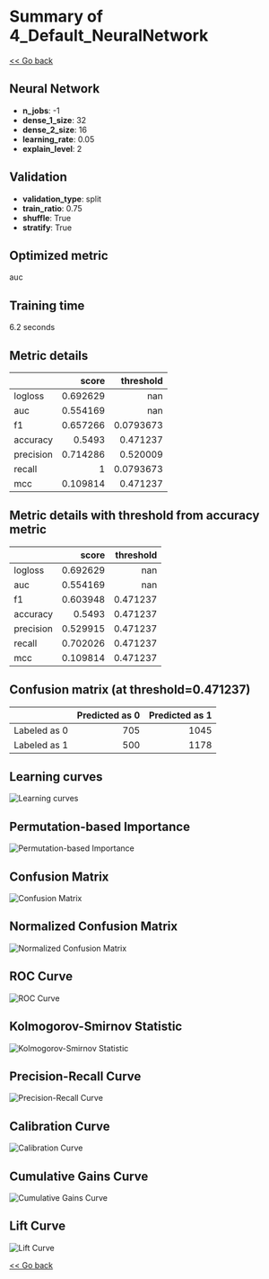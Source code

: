 # Summary of 4_Default_NeuralNetwork

[<< Go back](../README.md)

## Neural Network

- **n_jobs**: -1
- **dense_1_size**: 32
- **dense_2_size**: 16
- **learning_rate**: 0.05
- **explain_level**: 2

## Validation

- **validation_type**: split
- **train_ratio**: 0.75
- **shuffle**: True
- **stratify**: True

## Optimized metric

auc

## Training time

6.2 seconds

## Metric details

|           |    score |   threshold |
|:----------|---------:|------------:|
| logloss   | 0.692629 | nan         |
| auc       | 0.554169 | nan         |
| f1        | 0.657266 |   0.0793673 |
| accuracy  | 0.5493   |   0.471237  |
| precision | 0.714286 |   0.520009  |
| recall    | 1        |   0.0793673 |
| mcc       | 0.109814 |   0.471237  |

## Metric details with threshold from accuracy metric

|           |    score |   threshold |
|:----------|---------:|------------:|
| logloss   | 0.692629 |  nan        |
| auc       | 0.554169 |  nan        |
| f1        | 0.603948 |    0.471237 |
| accuracy  | 0.5493   |    0.471237 |
| precision | 0.529915 |    0.471237 |
| recall    | 0.702026 |    0.471237 |
| mcc       | 0.109814 |    0.471237 |

## Confusion matrix (at threshold=0.471237)

|              |   Predicted as 0 |   Predicted as 1 |
|:-------------|-----------------:|-----------------:|
| Labeled as 0 |              705 |             1045 |
| Labeled as 1 |              500 |             1178 |

## Learning curves

![Learning curves](learning_curves.png)

## Permutation-based Importance

![Permutation-based Importance](permutation_importance.png)

## Confusion Matrix

![Confusion Matrix](confusion_matrix.png)

## Normalized Confusion Matrix

![Normalized Confusion Matrix](confusion_matrix_normalized.png)

## ROC Curve

![ROC Curve](roc_curve.png)

## Kolmogorov-Smirnov Statistic

![Kolmogorov-Smirnov Statistic](ks_statistic.png)

## Precision-Recall Curve

![Precision-Recall Curve](precision_recall_curve.png)

## Calibration Curve

![Calibration Curve](calibration_curve_curve.png)

## Cumulative Gains Curve

![Cumulative Gains Curve](cumulative_gains_curve.png)

## Lift Curve

![Lift Curve](lift_curve.png)

[<< Go back](../README.md)
